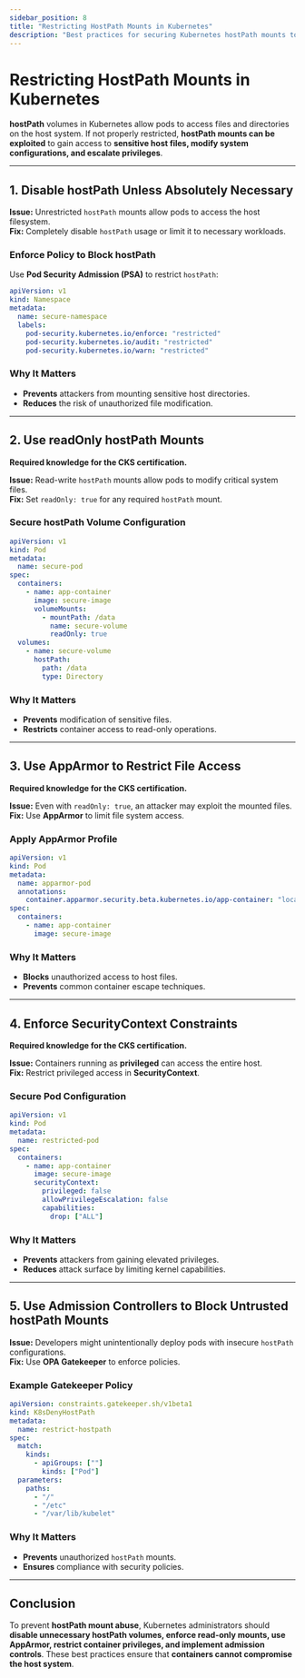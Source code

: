 ```yaml
---
sidebar_position: 8
title: "Restricting HostPath Mounts in Kubernetes"
description: "Best practices for securing Kubernetes hostPath mounts to prevent unauthorized access to the host filesystem."
---
```


# Restricting HostPath Mounts in Kubernetes

**hostPath** volumes in Kubernetes allow pods to access files and directories on the host system. If not properly restricted, **hostPath mounts can be exploited** to gain access to **sensitive host files, modify system configurations, and escalate privileges**.

---

## 1. Disable hostPath Unless Absolutely Necessary

**Issue:** Unrestricted `hostPath` mounts allow pods to access the host filesystem.<br/>
**Fix:** Completely disable `hostPath` usage or limit it to necessary workloads.

### Enforce Policy to Block hostPath

Use **Pod Security Admission (PSA)** to restrict `hostPath`:

```yaml
apiVersion: v1
kind: Namespace
metadata:
  name: secure-namespace
  labels:
    pod-security.kubernetes.io/enforce: "restricted"
    pod-security.kubernetes.io/audit: "restricted"
    pod-security.kubernetes.io/warn: "restricted"
```

### Why It Matters

- **Prevents** attackers from mounting sensitive host directories.<br/>
- **Reduces** the risk of unauthorized file modification.

---

## 2. Use readOnly hostPath Mounts

**Required knowledge for the CKS certification.**

**Issue:** Read-write `hostPath` mounts allow pods to modify critical system files.<br/>
**Fix:** Set `readOnly: true` for any required `hostPath` mount.

### Secure hostPath Volume Configuration

```yaml
apiVersion: v1
kind: Pod
metadata:
  name: secure-pod
spec:
  containers:
    - name: app-container
      image: secure-image
      volumeMounts:
        - mountPath: /data
          name: secure-volume
          readOnly: true
  volumes:
    - name: secure-volume
      hostPath:
        path: /data
        type: Directory
```

### Why It Matters

- **Prevents** modification of sensitive files.<br/>
- **Restricts** container access to read-only operations.

---

## 3. Use AppArmor to Restrict File Access

**Required knowledge for the CKS certification.**

**Issue:** Even with `readOnly: true`, an attacker may exploit the mounted files.<br/>
**Fix:** Use **AppArmor** to limit file system access.

### Apply AppArmor Profile

```yaml
apiVersion: v1
kind: Pod
metadata:
  name: apparmor-pod
  annotations:
    container.apparmor.security.beta.kubernetes.io/app-container: "localhost/k8s-default"
spec:
  containers:
    - name: app-container
      image: secure-image
```

### Why It Matters

- **Blocks** unauthorized access to host files.<br/>
- **Prevents** common container escape techniques.

---

## 4. Enforce SecurityContext Constraints

**Required knowledge for the CKS certification.**

**Issue:** Containers running as **privileged** can access the entire host.<br/>
**Fix:** Restrict privileged access in **SecurityContext**.

### Secure Pod Configuration

```yaml
apiVersion: v1
kind: Pod
metadata:
  name: restricted-pod
spec:
  containers:
    - name: app-container
      image: secure-image
      securityContext:
        privileged: false
        allowPrivilegeEscalation: false
        capabilities:
          drop: ["ALL"]
```

### Why It Matters

- **Prevents** attackers from gaining elevated privileges.<br/>
- **Reduces** attack surface by limiting kernel capabilities.

---

## 5. Use Admission Controllers to Block Untrusted hostPath Mounts

**Issue:** Developers might unintentionally deploy pods with insecure `hostPath` configurations.<br/>
**Fix:** Use **OPA Gatekeeper** to enforce policies.

### Example Gatekeeper Policy

```yaml
apiVersion: constraints.gatekeeper.sh/v1beta1
kind: K8sDenyHostPath
metadata:
  name: restrict-hostpath
spec:
  match:
    kinds:
      - apiGroups: [""]
        kinds: ["Pod"]
  parameters:
    paths:
      - "/"
      - "/etc"
      - "/var/lib/kubelet"
```

### Why It Matters

- **Prevents** unauthorized `hostPath` mounts.<br/>
- **Ensures** compliance with security policies.

---

## Conclusion

To prevent **hostPath mount abuse**, Kubernetes administrators should **disable unnecessary hostPath volumes, enforce read-only mounts, use AppArmor, restrict container privileges, and implement admission controls**. These best practices ensure that **containers cannot compromise the host system**.
